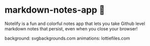 # markdown-notes-app 📝

Notelify is a fun and colorful notes app that lets you take Github level markdown notes that persist, even when you close your browser! 

background: svgbackgrounds.com
animations: lottiefiles.com
